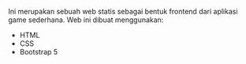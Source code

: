 Ini merupakan sebuah web statis sebagai bentuk frontend dari aplikasi game sederhana. Web ini dibuat menggunakan:
- HTML
- CSS
- Bootstrap 5
